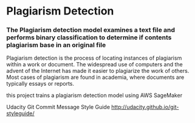 # Plagiarism Detection
### The Plagiarism detection model examines a text file and performs binary classification to determine if contents plagiarism base in an original file 
 
Plagiarism detection is the process of locating instances of plagiarism within a work or document. 
The widespread use of computers and the advent of the Internet has made it easier to plagiarize the work of others. Most cases of plagiarism are found in academia, where documents are typically essays or reports.  

this project trains a plagiarism detection model using AWS SageMaker 

Udacity Git Commit Message Style Guide
http://udacity.github.io/git-styleguide/
